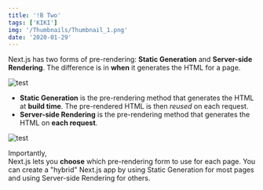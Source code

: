 ```yaml
---
title: '!B Two'
tags: ['KIKI']
img: '/Thumbnails/Thumbnail_1.png'
date: '2020-01-29'
---
```


Next.js has two forms of pre-rendering: **Static Generation** and **Server-side Rendering**. The difference is in **when** it generates the HTML for a page.

![test](/Thumbnails/Thumbnail_1.png)

- **Static Generation** is the pre-rendering method that generates the HTML at **build time**. The pre-rendered HTML is then _reused_ on each request.
- **Server-side Rendering** is the pre-rendering method that generates the HTML on **each request**.

![test](/Thumbnails/Thumbnail_1.png)

Importantly,  
Next.js lets you **choose** which pre-rendering form to use for each page. You can create a "hybrid" Next.js app by using Static Generation for most pages and using Server-side Rendering for others.